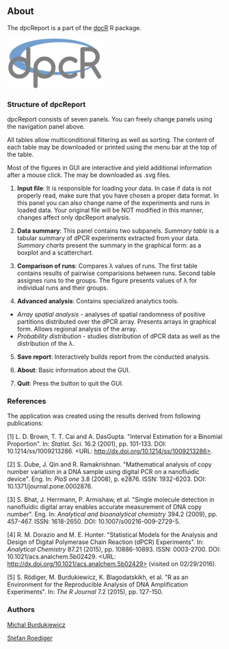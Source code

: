 ## About

The dpcReport is a part of the [dpcR](http://cran.r-project.org/web/packages/dpcR/index.html) R package.

<img src="dpcR_logo.png" alt="HTML5 Icon" style="width:224px;height:120px">

### Structure of dpcReport

dpcReport consists of seven panels. You can freely change panels using the navigation panel above.  

All tables allow multiconditional filtering as well as sorting. The content of each table may be downloaded or printed using the menu bar at the top of the table.  

Most of the figures in GUI are interactive and yield additional information after a mouse click. The may be downloaded as .svg files.

1. **Input file**: It is responsible for loading your data. In case if data is not properly read, make sure that you have chosen a proper data format. In this panel you can also change name of the experiments and runs in loaded data. Your original file will be NOT modified in this manner, changes affect only dpcReport analysis.    

2. **Data summary**: This panel contains two subpanels. *Summary table* is a tabular summary of dPCR experiments extracted from your data. *Summary charts* present the summary in the graphical form: as a boxplot and a scatterchart.   

3. **Comparison of runs**: Compares &lambda; values of runs. The first table contains results of pairwise comparisions between runs. Second table assignes runs to the groups. The figure presents values of &lambda; for individual runs and their groups.    

4. **Advanced analysis**: Contains specialized analytics tools.  
  + *Array spatial analysis* - analyses of spatial randomness of positive partitions distributed over the dPCR array. Presents arrays in graphical form. Allows regional analysis of the array.    
  + *Probability distribution* - studies distribution of dPCR data as well as the distribution of the &lambda;.    

5. **Save report**: Interactively builds report from the conducted analysis.    

6. **About**: Basic information about the GUI.    

7. **Quit**: Press the button to quit the GUI.

### References

The application was created using the results derived from following publications: 

[1] L. D. Brown, T. T. Cai and A. DasGupta. "Interval Estimation
for a Binomial Proportion". In: _Statist. Sci._ 16.2 (2001), pp.
101-133. DOI: 10.1214/ss/1009213286. <URL:
http://dx.doi.org/10.1214/ss/1009213286>.

[2] S. Dube, J. Qin and R. Ramakrishnan. "Mathematical analysis of
copy number variation in a DNA sample using digital PCR on a
nanofluidic device". Eng. In: _PloS one_ 3.8 (2008), p. e2876.
ISSN: 1932-6203. DOI: 10.1371/journal.pone.0002876.

[3] S. Bhat, J. Herrmann, P. Armishaw, et al. "Single molecule
detection in nanofluidic digital array enables accurate
measurement of DNA copy number". Eng. In: _Analytical and
bioanalytical chemistry_ 394.2 (2009), pp. 457-467. ISSN:
1618-2650. DOI: 10.1007/s00216-009-2729-5.

[4] R. M. Dorazio and M. E. Hunter. "Statistical Models for the
Analysis and Design of Digital Polymerase Chain Reaction (dPCR)
Experiments". In: _Analytical Chemistry_ 87.21 (2015), pp.
10886-10893. ISSN: 0003-2700. DOI: 10.1021/acs.analchem.5b02429.
<URL: http://dx.doi.org/10.1021/acs.analchem.5b02429> (visited on
02/29/2016).

[5] S. Rödiger, M. Burdukiewicz, K. Blagodatskikh, et al. "R as an
Environment for the Reproducible Analysis of DNA Amplification
Experiments". In: _The R Journal_ 7.2 (2015), pp. 127-150.

### Authors

[Michal Burdukiewicz](https://github.com/michbur)  

[Stefan Roediger](http://www.hs-lausitz.de/groups/multiplex-assays/bildbasierte-assays-imagebased-assays/members.html)  
